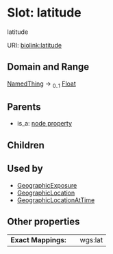 
# Slot: latitude


latitude

URI: [biolink:latitude](https://w3id.org/biolink/vocab/latitude)


## Domain and Range

[NamedThing](NamedThing.md) &#8594;  <sub>0..1</sub> [Float](types/Float.md)

## Parents

 *  is_a: [node property](node_property.md)

## Children


## Used by

 * [GeographicExposure](GeographicExposure.md)
 * [GeographicLocation](GeographicLocation.md)
 * [GeographicLocationAtTime](GeographicLocationAtTime.md)

## Other properties

|  |  |  |
| --- | --- | --- |
| **Exact Mappings:** | | wgs:lat |

